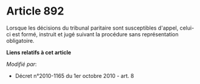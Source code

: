 # Article 892

Lorsque les décisions du tribunal paritaire sont susceptibles d'appel, celui-ci est formé, instruit et jugé suivant la
procédure sans représentation obligatoire.

**Liens relatifs à cet article**

_Modifié par_:

  - Décret n°2010-1165 du 1er octobre 2010 - art. 8
